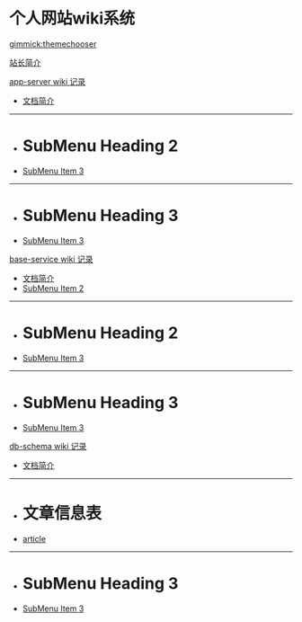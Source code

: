 # 个人网站wiki系统

[gimmick:themechooser](theme/solar.css)

[站长简介](about.md)

[app-server wiki 记录]()

  * [文档简介](app-server/README.md)
  - - - -
  * # SubMenu Heading 2
  * [SubMenu Item 3](subitem3.md)
  - - - -
  * # SubMenu Heading 3
  * [SubMenu Item 3](subitem3.md)

[base-service wiki 记录]()
    
   * [文档简介](base-service/README.md)
   * [SubMenu Item 2](subitem2.md)
   - - - -
   * # SubMenu Heading 2
   * [SubMenu Item 3](subitem3.md)
   - - - -
   * # SubMenu Heading 3
   * [SubMenu Item 3](subitem3.md)
   
[db-schema wiki 记录]()
    
   * [文档简介](schema/README.md)
   - - - -
   * # 文章信息表
   * [article](schema/article_sql.md)
   - - - -
   * # SubMenu Heading 3
   * [SubMenu Item 3](subitem3.md)
